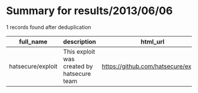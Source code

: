 
# Summary for results/2013/06/06
    
1 records found after deduplication

| full_name | description | html_url | matched_list | matched_count | pushed_at | size | stargazers_count | language | forks_count |
|-------------------|--------------------------------------------|--------------------------------------|----------------|-----------------|---------------------------|--------|--------------------|------------|---------------|
| hatsecure/exploit | This exploit was created by hatsecure team | https://github.com/hatsecure/exploit | ['exploit'] | 1 | 2013-06-06 01:29:47+00:00 | 112 | 2 | Python | 0 |
